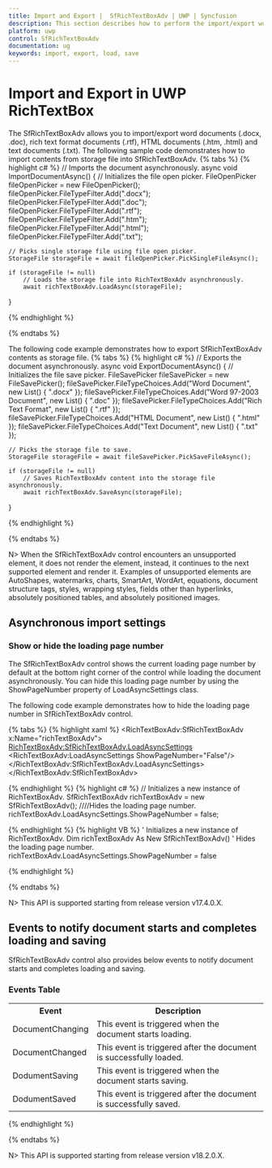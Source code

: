 ```yaml
---
title: Import and Export |  SfRichTextBoxAdv | UWP | Syncfusion
description: This section describes how to perform the import/export word, rich text format, HTML, XAML and text documents in UWP SfRichTextBoxAdv Control.
platform: uwp
control: SfRichTextBoxAdv
documentation: ug
keywords: import, export, load, save
---
```

# Import and Export in UWP RichTextBox

The SfRichTextBoxAdv allows you to import/export word documents (.docx, .doc), rich text format documents (.rtf), HTML documents (.htm, .html) and text documents (.txt).
The following sample code demonstrates how to import contents from storage file into SfRichTextBoxAdv.
{% tabs %}
{% highlight c# %}
// Imports the document asynchronously.
async void ImportDocumentAsync()
{
    // Initializes the file open picker.
    FileOpenPicker fileOpenPicker = new FileOpenPicker();
    fileOpenPicker.FileTypeFilter.Add(".docx");
    fileOpenPicker.FileTypeFilter.Add(".doc");
    fileOpenPicker.FileTypeFilter.Add(".rtf");
    fileOpenPicker.FileTypeFilter.Add(".htm");
    fileOpenPicker.FileTypeFilter.Add(".html");
    fileOpenPicker.FileTypeFilter.Add(".txt");

    // Picks single storage file using file open picker.
    StorageFile storageFile = await fileOpenPicker.PickSingleFileAsync();

    if (storageFile != null)
        // Loads the storage file into RichTextBoxAdv asynchronously.
        await richTextBoxAdv.LoadAsync(storageFile);
}


{% endhighlight %}

{% endtabs %}

The following code example demonstrates how to export SfRichTextBoxAdv contents as storage file.
{% tabs %}
{% highlight c# %}
// Exports the document asynchronously.
async void ExportDocumentAsync()
{
    // Initializes the file save picker.
    FileSavePicker fileSavePicker = new FileSavePicker();
    fileSavePicker.FileTypeChoices.Add("Word Document", new List<string>() { ".docx" });
    fileSavePicker.FileTypeChoices.Add("Word 97-2003 Document", new List<string>() { ".doc" });
    fileSavePicker.FileTypeChoices.Add("Rich Text Format", new List<string>() { ".rtf" });
    fileSavePicker.FileTypeChoices.Add("HTML Document", new List<string>() { ".html" });
    fileSavePicker.FileTypeChoices.Add("Text Document", new List<string>() { ".txt" });

    // Picks the storage file to save.
    StorageFile storageFile = await fileSavePicker.PickSaveFileAsync();

    if (storageFile != null)
        // Saves RichTextBoxAdv content into the storage file asynchronously.
        await richTextBoxAdv.SaveAsync(storageFile);
}


{% endhighlight %}

{% endtabs %}

N> When the SfRichTextBoxAdv control encounters an unsupported element, it does not render the element, instead, it continues to the next supported element and render it. Examples of unsupported elements are AutoShapes, watermarks, charts, SmartArt, WordArt, equations, document structure tags, styles, wrapping styles, fields other than hyperlinks, absolutely positioned tables, and absolutely positioned images.

## Asynchronous import settings

### Show or hide the loading page number

The SfRichTextBoxAdv control shows the current loading page number by default at the bottom right corner of the control while loading the document asynchronously. You can hide this loading page number by using the ShowPageNumber property of LoadAsyncSettings class.

The following code example demonstrates how to hide the loading page number in SfRichTextBoxAdv control.

{% tabs %}
{% highlight xaml %}
<RichTextBoxAdv:SfRichTextBoxAdv x:Name="richTextBoxAdv">
       <RichTextBoxAdv:SfRichTextBoxAdv.LoadAsyncSettings>
           <RichTextBoxAdv:LoadAsyncSettings ShowPageNumber="False"/>
       </RichTextBoxAdv:SfRichTextBoxAdv.LoadAsyncSettings>
</RichTextBoxAdv:SfRichTextBoxAdv>


{% endhighlight %}
{% highlight c# %}
// Initializes a new instance of RichTextBoxAdv.
SfRichTextBoxAdv richTextBoxAdv = new SfRichTextBoxAdv();
////Hides the loading page number.
richTextBoxAdv.LoadAsyncSettings.ShowPageNumber = false;


{% endhighlight %}
{% highlight VB %}
' Initializes a new instance of RichTextBoxAdv.
Dim richTextBoxAdv As New SfRichTextBoxAdv()
' Hides the loading page number.
richTextBoxAdv.LoadAsyncSettings.ShowPageNumber = false


{% endhighlight %}

{% endtabs %}

N> This API is supported starting from release version v17.4.0.X.


## Events to notify document starts and completes loading and saving

SfRichTextBoxAdv control also provides below events to notify document starts and completes loading and saving.


### Events Table

<table>
<tr>
<th>
Event </th><th>
Description </th></tr>
<tr>
<td>
DocumentChanging</td><td>
This event is triggered when the document starts loading.</td></tr>
<tr>
<td>
DocumentChanged</td><td>
This event is triggered after the document is successfully loaded.</td></tr>
<tr>
<td>
DodumentSaving</td><td>
This event is triggered when the document starts saving.</td></tr>
<tr>
<td>
DodumentSaved</td><td>
This event is triggered after the document is successfully saved.</td></tr>
</table>

{% endhighlight %}

{% endtabs %}

N> This API is supported starting from release version v18.2.0.X.